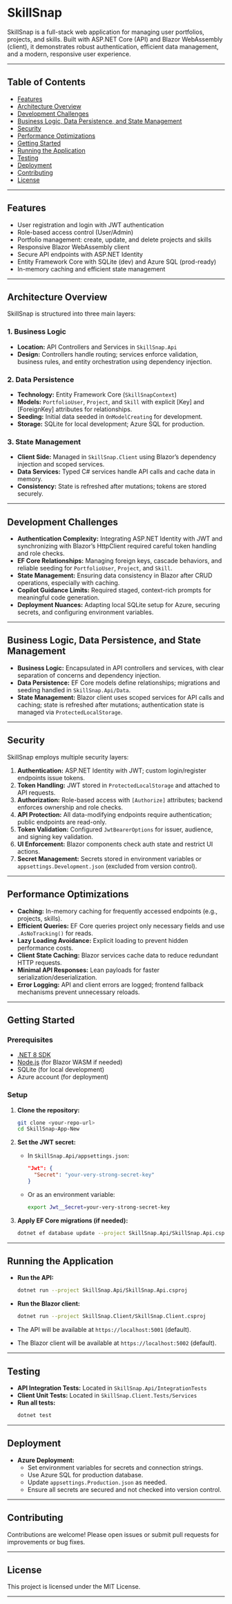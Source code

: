 # SkillSnap

SkillSnap is a full-stack web application for managing user portfolios, projects, and skills. Built with ASP.NET Core (API) and Blazor WebAssembly (client), it demonstrates robust authentication, efficient data management, and a modern, responsive user experience.

---

## Table of Contents

- [Features](#features)
- [Architecture Overview](#architecture-overview)
- [Development Challenges](#development-challenges)
- [Business Logic, Data Persistence, and State Management](#business-logic-data-persistence-and-state-management)
- [Security](#security)
- [Performance Optimizations](#performance-optimizations)
- [Getting Started](#getting-started)
- [Running the Application](#running-the-application)
- [Testing](#testing)
- [Deployment](#deployment)
- [Contributing](#contributing)
- [License](#license)

---

## Features

- User registration and login with JWT authentication
- Role-based access control (User/Admin)
- Portfolio management: create, update, and delete projects and skills
- Responsive Blazor WebAssembly client
- Secure API endpoints with ASP.NET Identity
- Entity Framework Core with SQLite (dev) and Azure SQL (prod-ready)
- In-memory caching and efficient state management

---

## Architecture Overview

SkillSnap is structured into three main layers:

### 1. Business Logic

- **Location:** API Controllers and Services in `SkillSnap.Api`
- **Design:** Controllers handle routing; services enforce validation, business rules, and entity orchestration using dependency injection.

### 2. Data Persistence

- **Technology:** Entity Framework Core (`SkillSnapContext`)
- **Models:** `PortfolioUser`, `Project`, and `Skill` with explicit [Key] and [ForeignKey] attributes for relationships.
- **Seeding:** Initial data seeded in `OnModelCreating` for development.
- **Storage:** SQLite for local development; Azure SQL for production.

### 3. State Management

- **Client Side:** Managed in `SkillSnap.Client` using Blazor’s dependency injection and scoped services.
- **Data Services:** Typed C# services handle API calls and cache data in memory.
- **Consistency:** State is refreshed after mutations; tokens are stored securely.

---

## Development Challenges

- **Authentication Complexity:** Integrating ASP.NET Identity with JWT and synchronizing with Blazor’s HttpClient required careful token handling and role checks.
- **EF Core Relationships:** Managing foreign keys, cascade behaviors, and reliable seeding for `PortfolioUser`, `Project`, and `Skill`.
- **State Management:** Ensuring data consistency in Blazor after CRUD operations, especially with caching.
- **Copilot Guidance Limits:** Required staged, context-rich prompts for meaningful code generation.
- **Deployment Nuances:** Adapting local SQLite setup for Azure, securing secrets, and configuring environment variables.

---

## Business Logic, Data Persistence, and State Management

- **Business Logic:** Encapsulated in API controllers and services, with clear separation of concerns and dependency injection.
- **Data Persistence:** EF Core models define relationships; migrations and seeding handled in `SkillSnap.Api/Data`.
- **State Management:** Blazor client uses scoped services for API calls and caching; state is refreshed after mutations; authentication state is managed via `ProtectedLocalStorage`.

---

## Security

SkillSnap employs multiple security layers:

1. **Authentication:** ASP.NET Identity with JWT; custom login/register endpoints issue tokens.
2. **Token Handling:** JWT stored in `ProtectedLocalStorage` and attached to API requests.
3. **Authorization:** Role-based access with `[Authorize]` attributes; backend enforces ownership and role checks.
4. **API Protection:** All data-modifying endpoints require authentication; public endpoints are read-only.
5. **Token Validation:** Configured `JwtBearerOptions` for issuer, audience, and signing key validation.
6. **UI Enforcement:** Blazor components check auth state and restrict UI actions.
7. **Secret Management:** Secrets stored in environment variables or `appsettings.Development.json` (excluded from version control).

---

## Performance Optimizations

- **Caching:** In-memory caching for frequently accessed endpoints (e.g., projects, skills).
- **Efficient Queries:** EF Core queries project only necessary fields and use `.AsNoTracking()` for reads.
- **Lazy Loading Avoidance:** Explicit loading to prevent hidden performance costs.
- **Client State Caching:** Blazor services cache data to reduce redundant HTTP requests.
- **Minimal API Responses:** Lean payloads for faster serialization/deserialization.
- **Error Logging:** API and client errors are logged; frontend fallback mechanisms prevent unnecessary reloads.

---

## Getting Started

### Prerequisites

- [.NET 8 SDK](https://dotnet.microsoft.com/download)
- [Node.js](https://nodejs.org/) (for Blazor WASM if needed)
- SQLite (for local development)
- Azure account (for deployment)

### Setup

1. **Clone the repository:**
   ```bash
   git clone <your-repo-url>
   cd SkillSnap-App-New
   ```

2. **Set the JWT secret:**
   - In `SkillSnap.Api/appsettings.json`:
     ```json
     "Jwt": {
       "Secret": "your-very-strong-secret-key"
     }
     ```
   - Or as an environment variable:
     ```bash
     export Jwt__Secret=your-very-strong-secret-key
     ```

3. **Apply EF Core migrations (if needed):**
   ```bash
   dotnet ef database update --project SkillSnap.Api/SkillSnap.Api.csproj
   ```

---

## Running the Application

- **Run the API:**
  ```bash
  dotnet run --project SkillSnap.Api/SkillSnap.Api.csproj
  ```

- **Run the Blazor client:**
  ```bash
  dotnet run --project SkillSnap.Client/SkillSnap.Client.csproj
  ```

- The API will be available at `https://localhost:5001` (default).
- The Blazor client will be available at `https://localhost:5002` (default).

---

## Testing

- **API Integration Tests:** Located in `SkillSnap.Api/IntegrationTests`
- **Client Unit Tests:** Located in `SkillSnap.Client.Tests/Services`
- **Run all tests:**
  ```bash
  dotnet test
  ```

---

## Deployment

- **Azure Deployment:**
  - Set environment variables for secrets and connection strings.
  - Use Azure SQL for production database.
  - Update `appsettings.Production.json` as needed.
  - Ensure all secrets are secured and not checked into version control.

---

## Contributing

Contributions are welcome! Please open issues or submit pull requests for improvements or bug fixes.

---

## License

This project is licensed under the MIT License.

---